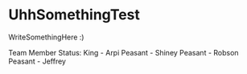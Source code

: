 # UhhSomethingTest

WriteSomethingHere :)

Team Member Status:
King - Arpi
Peasant - Shiney
Peasant - Robson
Peasant - Jeffrey
